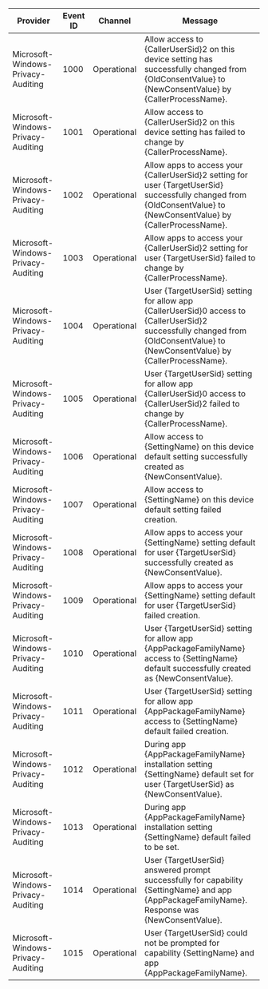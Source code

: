 Provider                            |  Event ID  |  Channel      |  Message
------------------------------------|------------|---------------|---------------------------------------------------------------------------------------------------------------------------------------------------------------------------------
Microsoft-Windows-Privacy-Auditing  |  1000      |  Operational  |  Allow access to {CallerUserSid}2 on this device setting has successfully changed from {OldConsentValue} to {NewConsentValue} by {CallerProcessName}.
Microsoft-Windows-Privacy-Auditing  |  1001      |  Operational  |  Allow access to {CallerUserSid}2 on this device setting has failed to change by {CallerProcessName}.
Microsoft-Windows-Privacy-Auditing  |  1002      |  Operational  |  Allow apps to access your {CallerUserSid}2 setting for user {TargetUserSid} successfully changed from {OldConsentValue} to {NewConsentValue} by {CallerProcessName}.
Microsoft-Windows-Privacy-Auditing  |  1003      |  Operational  |  Allow apps to access your {CallerUserSid}2 setting for user {TargetUserSid} failed to change by {CallerProcessName}.
Microsoft-Windows-Privacy-Auditing  |  1004      |  Operational  |  User {TargetUserSid} setting for allow app {CallerUserSid}0 access to {CallerUserSid}2 successfully changed from {OldConsentValue} to {NewConsentValue} by {CallerProcessName}.
Microsoft-Windows-Privacy-Auditing  |  1005      |  Operational  |  User {TargetUserSid} setting for allow app {CallerUserSid}0 access to {CallerUserSid}2 failed to change by {CallerProcessName}.
Microsoft-Windows-Privacy-Auditing  |  1006      |  Operational  |  Allow access to {SettingName} on this device default setting successfully created as {NewConsentValue}.
Microsoft-Windows-Privacy-Auditing  |  1007      |  Operational  |  Allow access to {SettingName} on this device default setting failed creation.
Microsoft-Windows-Privacy-Auditing  |  1008      |  Operational  |  Allow apps to access your {SettingName} setting default for user {TargetUserSid} successfully created as {NewConsentValue}.
Microsoft-Windows-Privacy-Auditing  |  1009      |  Operational  |  Allow apps to access your {SettingName} setting default for user {TargetUserSid} failed creation.
Microsoft-Windows-Privacy-Auditing  |  1010      |  Operational  |  User {TargetUserSid} setting for allow app {AppPackageFamilyName} access to {SettingName} default successfully created as {NewConsentValue}.
Microsoft-Windows-Privacy-Auditing  |  1011      |  Operational  |  User {TargetUserSid} setting for allow app {AppPackageFamilyName} access to {SettingName} default failed creation.
Microsoft-Windows-Privacy-Auditing  |  1012      |  Operational  |  During app {AppPackageFamilyName} installation setting {SettingName} default set for user {TargetUserSid} as {NewConsentValue}.
Microsoft-Windows-Privacy-Auditing  |  1013      |  Operational  |  During app {AppPackageFamilyName} installation setting {SettingName} default failed to be set.
Microsoft-Windows-Privacy-Auditing  |  1014      |  Operational  |  User {TargetUserSid} answered prompt successfully for capability {SettingName} and app {AppPackageFamilyName}. Response was {NewConsentValue}.
Microsoft-Windows-Privacy-Auditing  |  1015      |  Operational  |  User {TargetUserSid} could not be prompted for capability {SettingName} and app {AppPackageFamilyName}.